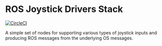 # ROS Joystick Drivers Stack #

[![CircleCI](https://circleci.com/gh/ros-drivers/joystick_drivers.svg?style=svg)](https://circleci.com/gh/ros-drivers/joystick_drivers)

A simple set of nodes for supporting various types of joystick inputs and producing ROS messages from the underlying OS messages.
